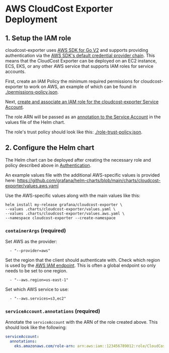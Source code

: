# AWS CloudCost Exporter Deployment

## 1. Setup the IAM role

cloudcost-exporter uses [AWS SDK for Go V2](https://docs.aws.amazon.com/sdk-for-go/v2/developer-guide/getting-started.html)
and supports providing authentication via the [AWS SDK's default credential provider chain](https://docs.aws.amazon.com/sdk-for-go/v1/developer-guide/configuring-sdk.html).
This means that the CloudCost Exporter can be deployed on an EC2 instance, ECS, EKS, or any other AWS service that supports IAM roles for service accounts.

First, create an IAM Policy the minimum required permissions for cloudcost-exporter to work on AWS, an example of which can be found in [./permissions-policy.json](./permissions-policy.json).

Next, [create and associate an IAM role for the cloudcost-exporter Service Account](https://docs.aws.amazon.com/eks/latest/userguide/associate-service-account-role.html).

The role ARN will be passed as an [annotation to the Service Account](#serviceaccountannotations-required) in the values file of the Helm chart.

The role's trust policy should look like this: [./role-trust-policy.json](./role-trust-policy.json).

## 2. Configure the Helm chart

The Helm chart can be deployed after creating the necessary role and policy described above in [Authentication](#authentication).

An example values file with the additional AWS-specific values is provided here: https://github.com/grafana/helm-charts/blob/main/charts/cloudcost-exporter/values.aws.yaml

Use the AWS-specific values along with the main values like this:
```console
helm install my-release grafana/cloudcost-exporter \
--values .charts/cloudcost-exporter/values.yaml \
--values .charts/cloudcost-exporter/values.aws.yaml \
--namespace cloudcost-exporter --create-namespace
```

### `containerArgs` (required)

Set AWS as the provider:
```
  - "--provider=aws"
```

Set the region that the client should authenticate with.
Check which region is used by the [AWS IAM endpoint](https://docs.aws.amazon.com/general/latest/gr/iam-service.html).
This is often a global endpoint so only needs to be set to one region.
```
  - "--aws.region=us-east-1"
```

Set which AWS service to use:
```
  - "--aws.services=s3,ec2"
```

### `serviceAccount.annotations` (required)

Annotate the `serviceAccount` with the ARN of the role created above.
This should look like the following:

```yaml
serviceAccount:
  annotations:
    eks.amazonaws.com/role-arn: arn:aws:iam::123456789012:role/CloudCostExporterRole
```
